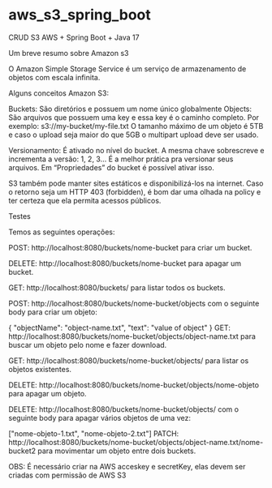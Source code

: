 # aws_s3_spring_boot

CRUD S3 AWS + Spring Boot + Java 17

Um breve resumo sobre Amazon s3

O Amazon Simple Storage Service é um serviço de armazenamento de objetos com escala infinita.

Alguns conceitos Amazon S3:

Buckets: São diretórios e possuem um nome único globalmente
Objects: São arquivos que possuem uma key e essa key é o caminho completo. Por exemplo: s3://my-bucket/my-file.txt
O tamanho máximo de um objeto é 5TB e caso o upload seja maior do que 5GB o multipart upload deve ser usado.

Versionamento: É ativado no nível do bucket. A mesma chave sobrescreve e incrementa a versão: 1, 2, 3… É a melhor prática pra versionar seus arquivos.
Em “Propriedades” do bucket é possível ativar isso.

S3 também pode manter sites estáticos e disponibilizá-los na internet. Caso o retorno seja um HTTP 403 (forbidden), é bom dar uma olhada na policy e ter certeza que ela permita acessos públicos.


Testes

Temos as seguintes operações:

POST: http://localhost:8080/buckets/nome-bucket para criar um bucket.

DELETE: http://localhost:8080/buckets/nome-bucket para apagar um bucket.

GET: http://localhost:8080/buckets/ para listar todos os buckets.

POST: http://localhost:8080/buckets/nome-bucket/objects com o seguinte body para criar um objeto:

{
"objectName": "object-name.txt",
"text": "value of object"
}
GET: http://localhost:8080/buckets/nome-bucket/objects/object-name.txt para buscar um objeto pelo nome e fazer download.

GET: http://localhost:8080/buckets/nome-bucket/objects/ para listar os objetos existentes.

DELETE: http://localhost:8080/buckets/nome-bucket/objects/nome-objeto para apagar um objeto.

DELETE: http://localhost:8080/buckets/nome-bucket/objects/ com o seguinte body para apagar vários objetos de uma vez:

["nome-objeto-1.txt", "nome-objeto-2.txt"]
PATCH: http://localhost:8080/buckets/nome-bucket/objects/object-name.txt/nome-bucket2 para movimentar um objeto entre dois buckets.


OBS: É necessário criar na AWS acceskey e secretKey, elas devem ser criadas com permissão de AWS S3